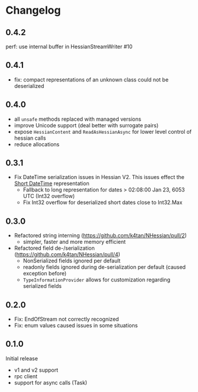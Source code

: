 # Changelog

## 0.4.2

perf: use internal buffer in HessianStreamWriter #10

## 0.4.1

- fix: compact representations of an unknown class could not be deserialized

## 0.4.0

- all `unsafe` methods replaced with managed versions
- improve Unicode support (deal better with surrogate pairs)
- expose `HessianContent` and `ReadAsHessianAsync` for lower level control of hessian calls
- reduce allocations

## 0.3.1
- Fix DateTime serialization issues in Hessian V2. This issues effect the [Short DateTime](http://hessian.caucho.com/doc/hessian-serialization.html#anchor8) representation
  - Fallback to long representation for dates > 02:08:00 Jan 23, 6053 UTC (Int32 overflow)
  - Fix Int32 overflow for deserialized short dates close to Int32.Max

## 0.3.0
- Refactored string interning (https://github.com/k4tan/NHessian/pull/2)
  - simpler, faster and more memory efficient
- Refactored field de-/serialization (https://github.com/k4tan/NHessian/pull/4)
  - NonSerialized fields ignored per default
  - readonly fields ignored during de-serialization per default (caused exception before)
  - `TypeInformationProvider` allows for customization regarding serialized fields

## 0.2.0
- Fix: EndOfStream not correctly recognized
- Fix: enum values caused issues in some situations

## 0.1.0
Initial release

- v1 and v2 support
- rpc client 
- support for async calls (Task)